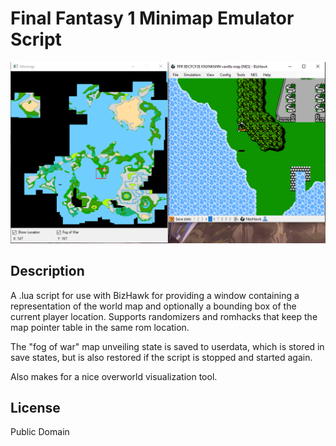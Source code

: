 # Final Fantasy 1 Minimap Emulator Script

![](https://raw.githubusercontent.com/BrianCumminger/FF1_Minimap/master/screenshot.png)

## Description
A .lua script for use with BizHawk for providing a window containing a representation of the world map and optionally a bounding box of the current player location.  Supports randomizers and romhacks that keep the map pointer table in the same rom location.

The "fog of war" map unveiling state is saved to userdata, which is stored in save states, but is also restored if the script is stopped and started again.

Also makes for a nice overworld visualization tool.

## License

Public Domain